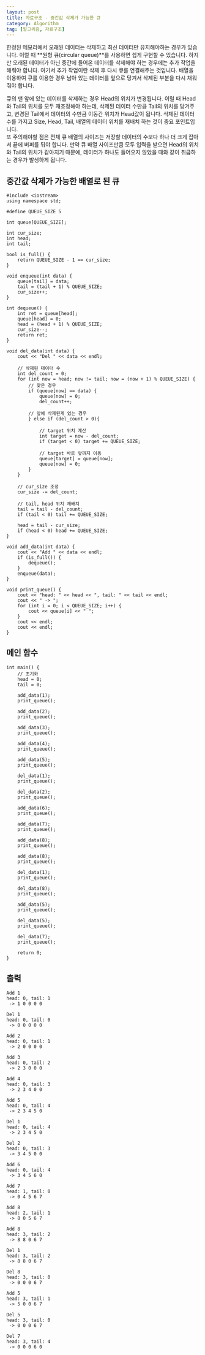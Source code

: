 ```yaml
---
layout: post
title: 자료구조 - 중간값 삭제가 가능한 큐
category: Algorithm
tag: [알고리즘, 자료구조]
---
```


한정된 메모리에서 오래된 데이터는 삭제하고 최신 데이터만 유지해야하는 경우가 있습니다. 이럴 때 **원형 큐(circular queue)**를 사용하면 쉽게 구현할 수 있습니다. 하지만 오래된 데이터가 아닌 중간에 들어온 데이터를 삭제해야 하는 경우에는 추가 작업을 해줘야 합니다. 여기서 추가 작업이란 삭제 후 다시 큐를 연결해주는 것입니다. 배열을 이용하여 큐를 이용한 경우 남아 있는 데이터를 앞으로 당겨서 삭제된 부분을 다시 채워줘야 합니다.

<div class="message">
큐의 맨 앞에 있는 데이터를 삭제하는 경우 Head의 위치가 변경됩니다. 이럴 때 Head와 Tail의 위치를 모두 재조정해야 하는데, 삭제된 데이터 수만큼 Tail의 위치를 당겨주고, 변경된 Tail에서 데이터의 수만큼 이동간 위치가 Head값이 됩니다. 삭제된 데이터 수를 가지고 Size, Head, Tail, 배열의 데이터 위치를 재배치 하는 것이 중요 포인트입니다.
</div>

<div class="message">
또 주의해야할 점은 전체 큐 배열의 사이즈는 저장할 데이터의 수보다 하나 더 크게 잡아서 끝에 버퍼를 둬야 합니다. 만약 큐 배열 사이즈만큼 모두 입력을 받으면 Head의 위치와 Tail의 위치가 같아지기 때문에, 데이터가 하나도 들어오지 않았을 때와 같이 취급하는 경우가 발생하게 됩니다.
</div>

## 중간값 삭제가 가능한 배열로 된 큐
```
#include <iostream>
using namespace std;

#define QUEUE_SIZE 5

int queue[QUEUE_SIZE];

int cur_size;
int head;
int tail;

bool is_full() {
	return QUEUE_SIZE - 1 == cur_size;
}

void enqueue(int data) {
	queue[tail] = data;
	tail = (tail + 1) % QUEUE_SIZE;
	cur_size++;
}

int dequeue() {
	int ret = queue[head];
	queue[head] = 0;
	head = (head + 1) % QUEUE_SIZE;
	cur_size--;
	return ret;
}

void del_data(int data) {
	cout << "Del " << data << endl;

	// 삭제된 데이터 수
	int del_count = 0;
	for (int now = head; now != tail; now = (now + 1) % QUEUE_SIZE) {
		// 찾은 경우
		if (queue[now] == data) {
			queue[now] = 0;
			del_count++;

		// 앞에 삭제된게 있는 경우
		} else if (del_count > 0){

			// target 위치 계산
			int target = now - del_count;
			if (target < 0) target += QUEUE_SIZE;
			
			// target 바로 앞까지 이동
			queue[target] = queue[now];
			queue[now] = 0;
		}
	}

	// cur_size 조정
	cur_size -= del_count;

	// tail, head 위치 재배치
	tail = tail - del_count;
	if (tail < 0) tail += QUEUE_SIZE;

	head = tail - cur_size;
	if (head < 0) head += QUEUE_SIZE;
}

void add_data(int data) {
	cout << "Add " << data << endl;
	if (is_full()) {
		dequeue();
	}
	enqueue(data);
}

void print_queue() {
	cout << "head: " << head << ", tail: " << tail << endl;
	cout << " -> ";
	for (int i = 0; i < QUEUE_SIZE; i++) {
		cout << queue[i] << " ";
	}
	cout << endl;
	cout << endl;
}
```

## 메인 함수
```
int main() {
	// 초기화
	head = 0;
	tail = 0;

	add_data(1);
	print_queue();

	add_data(2);
	print_queue();

	add_data(3);
	print_queue();

	add_data(4);
	print_queue();

	add_data(5);
	print_queue();

	del_data(1);
	print_queue();

	del_data(2);
	print_queue();

	add_data(6);
	print_queue();

	add_data(7);
	print_queue();

	add_data(8);
	print_queue();

	add_data(8);
	print_queue();

	del_data(1);
	print_queue();

	del_data(8);
	print_queue();

	add_data(5);
	print_queue();

	del_data(5);
	print_queue();

	del_data(7);
	print_queue();
	
	return 0;
}
```

## 출력
```
Add 1
head: 0, tail: 1
 -> 1 0 0 0 0

Del 1
head: 0, tail: 0
 -> 0 0 0 0 0

Add 2
head: 0, tail: 1
 -> 2 0 0 0 0

Add 3
head: 0, tail: 2
 -> 2 3 0 0 0

Add 4
head: 0, tail: 3
 -> 2 3 4 0 0

Add 5
head: 0, tail: 4
 -> 2 3 4 5 0

Del 1
head: 0, tail: 4
 -> 2 3 4 5 0

Del 2
head: 0, tail: 3
 -> 3 4 5 0 0

Add 6
head: 0, tail: 4
 -> 3 4 5 6 0

Add 7
head: 1, tail: 0
 -> 0 4 5 6 7

Add 8
head: 2, tail: 1
 -> 8 0 5 6 7

Add 8
head: 3, tail: 2
 -> 8 8 0 6 7

Del 1
head: 3, tail: 2
 -> 8 8 0 6 7

Del 8
head: 3, tail: 0
 -> 0 0 0 6 7

Add 5
head: 3, tail: 1
 -> 5 0 0 6 7

Del 5
head: 3, tail: 0
 -> 0 0 0 6 7

Del 7
head: 3, tail: 4
 -> 0 0 0 6 0
```